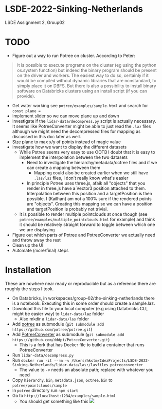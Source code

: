 # LSDE-2022-Sinking-Netherlands
LSDE Assignment 2, Group02

# TODO
- Figure out a way to run Potree on cluster. According to Peter:
> It is possible to execute programs on the cluster (eg using the python os.system function) but indeed the binary program should be present on the driver and workers. The easiest way to do so, certainly if it would be compiled without dynamic libraries that are nonstandard, to simply place it on DBFS. But there is also a possibility to install binary software on Databricks clusters using an install script (if you can provide).
- Get water working see `potree/examples/sample.html` and search for `const plane =`
- Implement slider so we can move plane up and down
- Investigate if the `lidar-data/decompress.py` script is actually necessary. It seems like PotreeConverter might be able to just read the `.laz` files although we might need the decompressed files for mapping as discussed in this doc later as well.
- Size plane to max x/y of points instead of magic value
- Investigate how we want to display the different datasets
  - While Potree seems very easy to use OOTB I doubt that it is easy to implement the interpolation between the two datasets
    - Need to investigate the hierarchy/metadata/octree files and if we can create a mapping between them
      - Mapping could also be created earlier when we still have `.las/laz` files, I don't really know what's easier
    - In principle Potree uses three.js, afaik all "objects" that you render in three.js have a Vector3 position attached to them. Interpolation between this position and a targetPosition is then possible. I (Kailhan) am not a 100% sure if the rendered points are "objects". Creating this mapping so we can have a position and targetPosition is probably not trivial.
  - It is possible to render multiple pointclouds at once though (see `potree/examples/multiple_pointclouds.html` for example) and think it should be relatively straight forward to toggle between which one we are displaying
- Figure out which parts of Potree and PotreeConverter we actually need and throw away the rest
- Clean up the UI
- Automate (more/final) steps

# Installation

These are nowhere near ready or reproducible but as a reference there are roughly the steps I took.

- On Databricks, in workspaces/group-02/the-sinking-netherlands there is a notebook. Executing this in some order should create a sample.laz.
- Download this file to your local computer (e.g using Databricks CLI, might be easier way) to `lidar-data/laz` folder
  - Also mkdir a `lidar-data/las` folder
- Add [potree](https://github.com/potree/potree) as submodule (`git submodule add https://github.com/potree/potree.git`)
- Add [PotreeConverter](https://github.com/potree/PotreeConverter) as submodule (`git submodule add  https://github.com/dddpt/PotreeConverter.git`)
  - This is a fork that has Docker file to build a container that runs PotreeConverter
- Run `lidar-data/decompress.py`
- Run `docker run -it --rm -v /Users/hkstm/IdeaProjects/LSDE-2022-Sinking-Netherlands/lidar-data/las:/lasfiles potreeconverter`
  - The value to `-v` needs an absolute path; replace with whatever you need
- Copy `hierarchy.bin`, `metadata.json`, `octree.bin` to `potree/pointclouds/sample`
- In `potree` directory run `npm start`
- Go to `http://localhost:1234/examples/sample.html`
  - You should get something like this
![](state-of-potree.png)